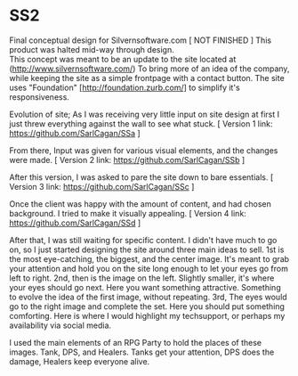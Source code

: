 # SS2
Final conceptual design for Silvernsoftware.com [ NOT FINISHED ] This product was halted mid-way through design.   
 This concept was meant to be an update to the site located at (http://www.silvernsoftware.com/) To bring more of an idea of the company, while keeping the site as a simple frontpage with a contact button. 
The site uses "Foundation" [http://foundation.zurb.com/] to simplify it's responsiveness.

Evolution of site; 
  As I was receiving very little input on site design at first I just threw everything against the wall to see what stuck. [ Version 1 link: https://github.com/SarlCagan/SSa ]
  
  From there, Input was given for various visual elements, and the changes were made. [ Version 2 link: https://github.com/SarlCagan/SSb ]
  
  After this version, I was asked to pare the site down to bare essentials. [ Version 3 link: https://github.com/SarlCagan/SSc ]
  
  Once the client was happy with the amount of content, and had chosen background. I tried to make it visually appealing. [ Version 4 link: https://github.com/SarlCagan/SSd ]
  
  After that, I was still waiting for specific content. I didn't have much to go on, so I just started designing the site around three main ideas to sell.  1st is the most eye-catching, the biggest, and the center image. It's meant to grab your attention and hold you on the site long enough to let your eyes go from left to right.  2nd, then is the image on the left. Slightly smaller, it's where your eyes should go next. Here you want something attractive. Something to evolve the idea of the first image, without repeating. 3rd, The eyes would go to the right image and complete the set. Here you should put something comforting. Here is where I would highlight my techsupport, or perhaps my availability via social media. 
  
  I used the main elements of an RPG Party to hold the places of these images. Tank, DPS, and Healers.  Tanks get your attention, DPS does the damage, Healers keep everyone alive.
